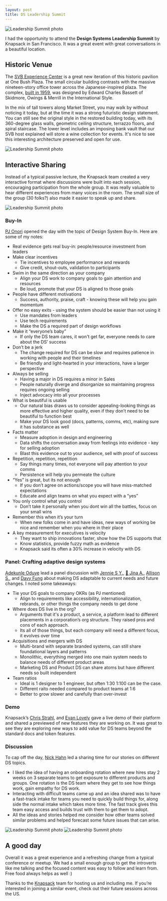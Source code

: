 ```yaml
---
layout: post
title: DS Leadership Summit
---
```


![Leadership Summit photo](/assets/posts/summit3.png)

I had the opportunity to attend the **Design Systems Leadership Summit** by Knapsack in San Francisco. It was a great event with great conversations in a beautiful location.
<!--more-->

## Historic Venue

The [SVB Experience Center](https://g.co/kgs/Kndq68U) is a great new iteration of this historic pavilion at One Bush Plaza. The small circular building contrasts with the massive nineteen-story office tower across the Japanese-inspired plaza. The complex, [built in 1959](https://www.tclf.org/landscapes/one-bush-plaza), was designed by Edward Charles Bassett of Skidmore, Owings & Merrill in the International Style. 

In the mix of tall towers along Market Street, you may walk by without noticing it today, but at the time it was a strong futuristic design statement. You can still see the original style in the restored building today, with its 360-degree glass walls, geometric ceiling structure, terrazzo floors, and spiral staircase. The lower level includes an imposing bank vault that our SVB host explained will store a wine collection for events. It's nice to see this interesting architecture preserved and open for use.

![Leadership Summit photo](/assets/posts/summit2.png)

## Interactive Sharing

Instead of a typical passive lecture, the Knapsack team created a very interactive format where discussions were built into each session, encouraging participation from the whole group. It was really valuable to hear different experiences from many voices in the room. The small size of the group (30 folks?) also made it easier to speak up and share. 

![Leadership Summit photo](/assets/posts/summit1.png)

### Buy-In

 [PJ Onori](https://www.linkedin.com/in/pjonori/) opened the day with the topic of Design System Buy-In. Here are some of my notes:

- Real evidence gets real buy-in: people/resource investment from leaders
- Make clear incentives
    - Tie incentives to employee performance and rewards
    - Give credit, shout-outs, validation to participants
- Swim in the same direction as your company
    - Align your DS work to company goals to gain attention and resources
    - Be loud, promote that your DS is aligned to those goals
- People have different motivations
    - Success, authority, praise, craft - knowing these will help you gain momentum
- Offer no easy exits - using the system should be easier than not using it
    - Use mandates from leaders
    - Use tech requirements
    - Make the DS a required part of design workflows
- Make it “everyone’s baby”
    - If only the DS team cares, it won't get far, everyone needs to care about the DS’ success
- Don’t be a jerk
    - The change required for DS can be slow and requires patience in working with people and their timelines
    - Be friendly and light-hearted in your interactions, have a larger perspective
- Always be selling
    - Having a major in DS requires a minor in Sales
    - People naturally diverge and disorganize so maintaining progress requires ongoing selling
    - Inject advocacy into all your processes
- What is beautiful is usable
    - Our natural bias draws us to consider appealing-looking things as more effective and higher quality, even if they don’t need to be beautiful to function best
    - Make your DS look good (docs, patterns, comms, etc), making sure it has substance as well
- Facts matter
    - Measure adoption in design and engineering
    - Data shifts the conversation away from feelings into evidence - key for selling adoption
    - Blast this evidence out to your audience, sell with proof of success
- Repetition, repetition, repetition
    - Say things many times, not everyone will pay attention to your comms
    - Persistence will help you permeate the culture
- “Yes” is great, but its not enough
    - If you don’t agree on actions/scope you will have miss-matched expectations
    - Educate and align teams on what you expect with a “yes”
- You only control what you control
    - Don’t take it personally when you dont win all the battles, focus on your small wins
- Remember this when it’s your turn
    - When new folks come in and have ideas, new ways of working be nice and remember when you where in their place
- A key measurement for executives is velocity
    - They want to ship innovations faster, show how the DS supports that
    - Know statistics, provide fuzzy math as evidence
    - Knapsack said its often a 30% increase in velocity with DS
    

### Panel: Crafting adaptive design systems

[Adekunle Oduye](https://www.linkedin.com/in/adekunleoduye/) lead a panel discussion with [Jennie S Y.](https://www.linkedin.com/in/jenniesyip/), [🖤 Jina A.](https://www.linkedin.com/in/sushiandrobots/), [Allison S.](https://www.linkedin.com/in/allisonacs/), and [Davy Fung](https://www.linkedin.com/in/davyfung/) about making DS adaptable to current needs and future changes. I noted some takeaways: 

- Tie your DS goals to company OKRs (as PJ mentioned)
    - Align to requirements like accessibility, internationalization, rebrands, or other things the company needs to get done
- Where does DS live in the org?
    - Arguments that it's a product, a service, a platform lead to different placements in a corporation’s org structure. They raised pros and cons of each approach.
    - Its all of those things, but each company will need a different focus, it evolves over time
- Acquisitions and mergers with DS
    - Multi-brand with separate branded systems, can still share foundational layers and patterns
    - Monolithic, everything merged into one main system needs to balance needs of different product areas
    - Marketing DS and Product DS can share atoms but have different needs so built independent
- Team ratios
    - Ideal is 1 designer to 1 engineer, but often 1:30 1:100 can be the case.
    - Different raito needed compared to product teams at 1:6
    - Better to grow slower and carefully than over-invest

### Demo

Knapsack’s [Chris Strahl](https://www.linkedin.com/in/chrisstrahl/), and [Evan Lovely](https://www.linkedin.com/in/evanlovely/) gave a live demo of their platform and shared a previewed of new features they are working on. It was great to see they are exploring new ways to add value for DS teams beyond the standard docs and token features.

### Discussion

To cap off the day, [Nick Hahn](https://www.linkedin.com/in/nickhahn/) led a sharing time for our stories on different DS topics. 

- I liked the idea of having an onboarding rotation where new hires stay 2 weeks on 3 separate teams to get exposure to different products and groups. One rotation is the DS team where they get to see how things work, gain empathy for DS work.
- Interacting with difficult teams came up and an idea shared was to have a fast-track intake for teams you need to quickly build things for, along side the normal intake which takes more time. The fast track gives this team easy access and builds trust with them to get them to adopt.
- All the ideas and stories helped me consider how other teams solved similar problems and helped forecast some future issues that can arise.


![Leadership Summit photo](/assets/posts/summit4.png)
![Leadership Summit photo](/assets/posts/summit5.png)

## A good day

Overall it was a great experience and a refreshing change from a typical conference or meetup. We had a small enough group to get the introverts like me talking and the focused content was easy to follow and learn from. Free food always helps as well :) 

Thanks to the [Knapsack](https://www.linkedin.com/company/knapsackcloud/) team for hosting us and including me. If you’re interested in joining a similar event, check out their future sessions across the US.
